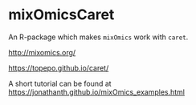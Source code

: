 # mixOmicsCaret

An R-package which makes `mixOmics` work with `caret`.

http://mixomics.org/ 

https://topepo.github.io/caret/

A short tutorial can be found at https://jonathanth.github.io/mixOmics_examples.html
